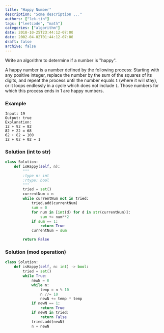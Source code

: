```yaml
---
title: "Happy Number"
description: "Some description ..."
authors: ["lek-tin"]
tags: ["leetcode", "math"]
categories: ["algorithm"]
date: 2018-10-25T23:44:12-07:00
date: 2002-04-02T01:44:12-07:00
draft: false
archive: false
---
```

Write an algorithm to determine if a number is "happy".  

A happy number is a number defined by the following process: Starting with any positive integer, replace the number by the sum of the squares of its digits, and repeat the process until the number equals `1` (where it will stay), or it loops endlessly in a cycle which does not include `1`. Those numbers for which this process ends in 1 are happy numbers.  

### Example

```
Input: 19
Output: true
Explanation: 
12 + 92 = 82
82 + 22 = 68
62 + 82 = 100
12 + 02 + 02 = 1
```

### Solution (int to str)

```python
class Solution:
    def isHappy(self, n):
        """
        :type n: int
        :rtype: bool
        """
        tried = set()
        currentNum = n
        while currentNum not in tried:
            tried.add(currentNum)
            sum = 0
            for num in [int(d) for d in str(currentNum)]:
                sum += num**2
            if sum == 1:
                return True
            currentNum = sum

        return False
```

### Solution (mod operation)

```python
class Solution:
    def isHappy(self, n: int) -> bool:
        tried = set()
        while True:
            newN = 0
            while n:
                temp = n % 10
                n //= 10
                newN += temp * temp
            if newN == 1:
                return True
            if newN in tried:
                return False
            tried.add(newN)
            n = newN
```
